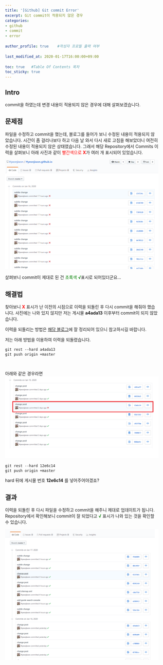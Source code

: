 ```yaml
---
title: '[Github] Git commit Error' 
excerpt: Git commit이 적용되지 않은 경우
categories:
- github
- commit
- error

author_profile: true    #작성자 프로필 출력 여부

last_modified_at: 2020-01-17T16:00:00+09:00

toc: true   #Table Of Contents 목차 
toc_sticky: true
---
```


## Intro
commit을 하였는데 변경 내용이 적용되지 않은 경우에 대해 살펴보겠습니다.

## 문제점
파일을 수정하고 commit을 했는데, 블로그를 들어가 보니 수정된 내용이 적용되지 않았습니다. 
시간이 좀 걸리나보다 하고 다음 날 와서 다시 새로 고침을 해보았더니 여전히 수정된 내용이 적용되지 않은 상태였습니다. 그래서 해당 Repository에서 Commits 이력을 살펴보니 아래 사진과 같이 <span style="color:red">빨간색으로 __X__</span>가 여러 개 표시되어 있었습니다. 

![17-1](/assets/img/17-1.png)

살펴보니 commit이 제대로 된 건 <span style="color:green">초록색 __&radic;__</span>표시로 되어있더군요...

## 해결법
찾아보니 <span style="color:red">__X__</span> 표시가 난 이전의 시점으로 이력을 되돌린 후 다시 commit을 해줘야 했습니다. 사진에는 나와 있지 않지만 저는 게시물 __a4ada13__ 이후부터 commit이 되지 않았습니다. 

이력을 되돌리는 방법은 [해당 블로그](https://www.devpools.kr/2017/02/05/%EC%B4%88%EB%B3%B4%EC%9A%A9-git-%EB%90%98%EB%8F%8C%EB%A6%AC%EA%B8%B0-reset-revert/)에 잘 정리되어 있으니 참고하시길 바랍니다.

저는 아래 방법을 이용하여 이력을 되돌렸습니다.

```
git rest --hard a4ada13
git push origin +master
```
<br>

아래와 같은 경우라면
![17-3](/assets/img/17-3.png) 

```
git rest --hard 12e6c14
git push origin +master
```
hard 뒤에 게시물 번호 __12e6c14__ 를 넣어주어야겠죠? 


## 결과
이력을 되돌린 후 다시 파일을 수정하고 commit을 해주니 제대로 업데이트가 됩니다. 
Repository에서 확인해보니 commit이 잘 되었다고 <span style="color:green">__&radic;__</span> 표시가 나와 있는 것을 확인할 수 있습니다. 

![17-2](/assets/img/17-2.png)
